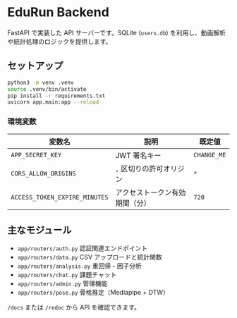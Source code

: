 # EduRun Backend

FastAPI で実装した API サーバーです。SQLite (`users.db`) を利用し、動画解析や統計処理のロジックを提供します。

## セットアップ

```bash
python3 -m venv .venv
source .venv/bin/activate
pip install -r requirements.txt
uvicorn app.main:app --reload
```

### 環境変数
| 変数名 | 説明 | 既定値 |
|--------|------|--------|
| `APP_SECRET_KEY` | JWT 署名キー | `CHANGE_ME` |
| `CORS_ALLOW_ORIGINS` | `,` 区切りの許可オリジン | `*` |
| `ACCESS_TOKEN_EXPIRE_MINUTES` | アクセストークン有効期間（分） | `720` |

## 主なモジュール
- `app/routers/auth.py` 認証関連エンドポイント
- `app/routers/data.py` CSV アップロードと統計関数
- `app/routers/analysis.py` 重回帰・因子分析
- `app/routers/chat.py` 課題チャット
- `app/routers/admin.py` 管理機能
- `app/routers/pose.py` 骨格推定（Mediapipe + DTW）

`/docs` または `/redoc` から API を確認できます。
